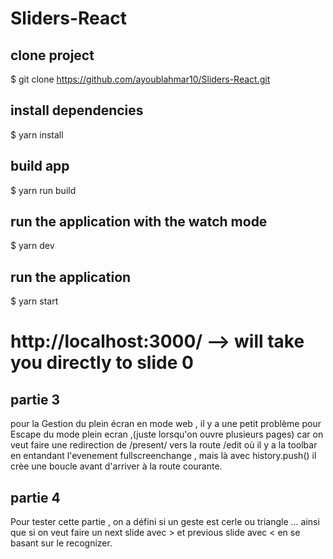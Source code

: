 # Sliders-React


## clone project
$ git clone https://github.com/ayoublahmar10/Sliders-React.git


## install dependencies 
$ yarn install

## build app
$ yarn run build

## run the application with the watch mode 

$ yarn dev 


## run the application
$ yarn start

# http://localhost:3000/ --> will take you directly to slide 0





## partie 3 

pour la Gestion du plein écran en mode web , il y a une petit problème pour Escape du mode plein ecran ,(juste lorsqu'on ouvre plusieurs pages) car on veut faire une redirection de /present/ vers la route /edit où il y a la toolbar en entandant l'evenement fullscreenchange , mais là avec history.push() il crèe une boucle avant d'arriver à la route courante.



## partie 4

Pour tester cette partie , on a défini si un geste est cerle ou triangle ... ainsi que si on veut faire un next slide avec > et previous slide avec <  en se basant sur le recognizer.






